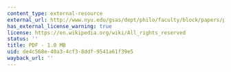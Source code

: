 ```yaml
---
content_type: external-resource
external_url: http://www.nyu.edu/gsas/dept/philo/faculty/block/papers/puzzle.pdf
has_external_license_warning: true
license: https://en.wikipedia.org/wiki/All_rights_reserved
status: ''
title: PDF - 1.0 MB
uid: de4c568e-40a3-4cf3-8ddf-9541a61f39e5
wayback_url: ''
---
```

